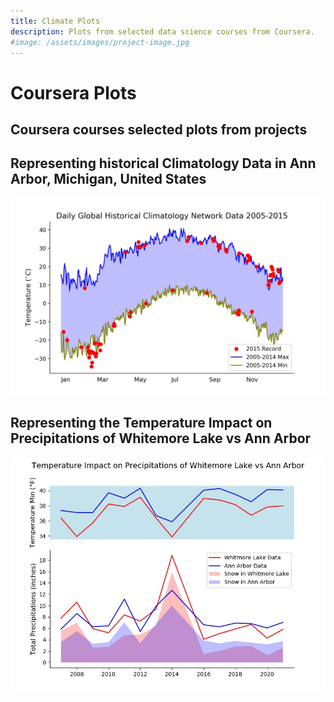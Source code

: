 ```yaml
---
title: Climate Plots
description: Plots from selected data science courses from Coursera.
#image: /assets/images/project-image.jpg
---
```

# Coursera Plots
## Coursera courses selected plots from projects

## Representing historical Climatology Data in Ann Arbor, Michigan, United States

![Daily Global Historical Climatology Network Data](/projects/Coursera/Assignment_2.jpeg)

##  Representing the Temperature Impact on Precipitations of Whitemore Lake vs Ann Arbor

![Temp Impact on Precipitations](/projects/Coursera/assignment4.jpeg)
